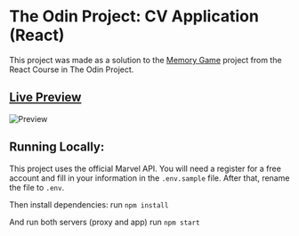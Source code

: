 # The Odin Project: CV Application (React)

This project was made as a solution to the [Memory Game](https://www.theodinproject.com/lessons/node-path-react-new-memory-card#solutions) project from the React Course in The Odin Project.

## [Live Preview](https://top-cv-builder.netlify.app)

![Preview](/public/preview.png)

## Running Locally: 

This project uses the official Marvel API.
You will need a register for a free account and fill in your information in the ```.env.sample``` file. After that, rename the file to ```.env```.

Then install dependencies:
run ```npm install```

And run both servers (proxy and app)
run ```npm start```
